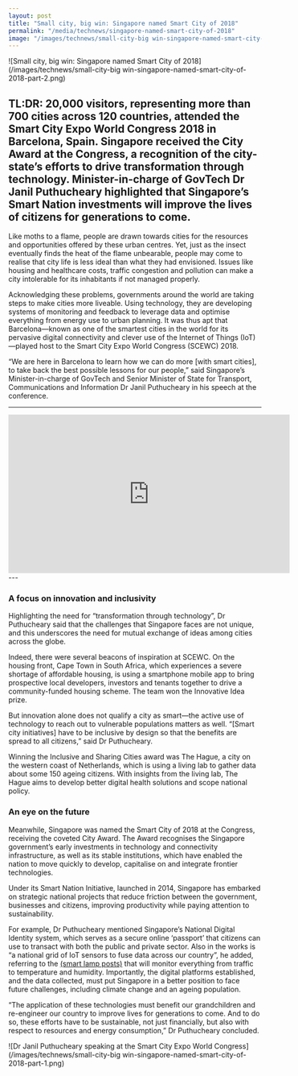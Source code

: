 ```yaml
---
layout: post
title: "Small city, big win: Singapore named Smart City of 2018"
permalink: "/media/technews/singapore-named-smart-city-of-2018"
image: "/images/technews/small-city-big win-singapore-named-smart-city-of-2018-part-2.png"
---
```


![Small city, big win: Singapore named Smart City of 2018](/images/technews/small-city-big win-singapore-named-smart-city-of-2018-part-2.png)

TL:DR: 20,000 visitors, representing more than 700 cities across 120 countries, attended the Smart City Expo World Congress 2018 in Barcelona, Spain. Singapore received the City Award at the Congress, a recognition of the city-state’s efforts to drive transformation through technology. Minister-in-charge of GovTech Dr Janil Puthucheary highlighted that Singapore’s Smart Nation investments will improve the lives of citizens for generations to come.
--
Like moths to a flame, people are drawn towards cities for the resources and opportunities offered by these urban centres. Yet, just as the insect eventually finds the heat of the flame unbearable, people may come to realise that city life is less ideal than what they had envisioned. Issues like housing and healthcare costs, traffic congestion and pollution can make a city intolerable for its inhabitants if not managed properly.

Acknowledging these problems, governments around the world are taking steps to make cities more liveable. Using technology, they are developing systems of monitoring and feedback to leverage data and optimise everything from energy use to urban planning. It was thus apt that Barcelona—known as one of the smartest cities in the world for its pervasive digital connectivity and clever use of the Internet of Things (IoT)—played host to the Smart City Expo World Congress (SCEWC) 2018.

“We are here in Barcelona to learn how we can do more [with smart cities], to take back the best possible lessons for our people,” said Singapore’s Minister-in-charge of GovTech and Senior Minister of State for Transport, Communications and Information Dr Janil Puthucheary in his speech at the conference.

---
<div class="bp-youtube">
      <iframe width="560" height="315" src="https://www.youtube.com/embed/jLykagchXaA" frameborder="0" allow="autoplay; encrypted-media" allowfullscreen></iframe>
</div>
---

### **A focus on innovation and inclusivity**

Highlighting the need for “transformation through technology”, Dr Puthucheary said that the challenges that Singapore faces are not unique, and this underscores the need for mutual exchange of ideas among cities across the globe.

Indeed, there were several beacons of inspiration at SCEWC. On the housing front, Cape Town in South Africa, which experiences a severe shortage of affordable housing, is using a smartphone mobile app to bring prospective local developers, investors and tenants together to drive a community-funded housing scheme. The team won the Innovative Idea prize.

But innovation alone does not qualify a city as smart—the active use of technology to reach out to vulnerable populations matters as well. “[Smart city initiatives] have to be inclusive by design so that the benefits are spread to all citizens,” said Dr Puthucheary.

Winning the Inclusive and Sharing Cities award was The Hague, a city on the western coast of Netherlands, which is using a living lab to gather data about some 150 ageing citizens. With insights from the living lab, The Hague aims to develop better digital health solutions and scope national policy.

### **An eye on the future**

Meanwhile, Singapore was named the Smart City of 2018 at the Congress, receiving the coveted City Award. The Award recognises the Singapore government’s early investments in technology and connectivity infrastructure, as well as its stable institutions, which have enabled the nation to move quickly to develop, capitalise on and integrate frontier technologies. 

Under its Smart Nation Initiative, launched in 2014, Singapore has embarked on strategic national projects that reduce friction between the government, businesses and citizens, improving productivity while paying attention to sustainability.

For example, Dr Puthucheary mentioned Singapore’s National Digital Identity system, which serves as a secure online ‘passport’ that citizens can use to transact with both the public and private sector. Also in the works is “a national grid of IoT sensors to fuse data across our country”, he added, referring to the [(smart lamp posts)](https://www.tech.gov.sg/media/technews/infographics-just-how-smart-can-lamp-posts-get) that will monitor everything from traffic to temperature and humidity. Importantly, the digital platforms established, and the data collected, must put Singapore in a better position to face future challenges, including climate change and an ageing population.

“The application of these technologies must benefit our grandchildren and re-engineer our country to improve lives for generations to come. And to do so, these efforts have to be sustainable, not just financially, but also with respect to resources and energy consumption,” Dr Puthucheary concluded.

![Dr Janil Puthucheary speaking at the Smart City Expo World Congress](/images/technews/small-city-big win-singapore-named-smart-city-of-2018-part-1.png)
